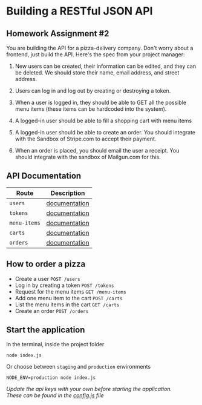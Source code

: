 # Building a RESTful JSON API
## Homework Assignment #2
You are building the API for a pizza-delivery company. Don't worry about a frontend, just build the API. Here's the spec from your project manager: 

1. New users can be created, their information can be edited, and they can be deleted. We should store their name, email address, and street address.

2. Users can log in and log out by creating or destroying a token.

3. When a user is logged in, they should be able to GET all the possible menu items (these items can be hardcoded into the system). 

4. A logged-in user should be able to fill a shopping cart with menu items

5. A logged-in user should be able to create an order. You should integrate with the Sandbox of Stripe.com to accept their payment.

6. When an order is placed, you should email the user a receipt. You should integrate with the sandbox of Mailgun.com for this.

## API Documentation
| Route | Description |
| --- | --- |
|`users` | [documentation](documentation/users.md)
|`tokens` | [documentation](documentation/tokens.md)
|`menu-items` | [documentation](documentation/menu-items.md)
|`carts` | [documentation](documentation/carts.md)
|`orders` | [documentation](documentation/orders.md)

## How to order a pizza
* Create a user `POST /users`
* Log in by creating a token `POST /tokens`
* Request for the menu items `GET /menu-items`
* Add one menu item to the cart `POST /carts`
* List the menu items in the cart `GET /carts`
* Create an order `POST /orders`


## Start the application
In the terminal, inside the project folder
```
node index.js
```
Or choose between `staging` and `production` environments
```
NODE_ENV=production node index.js
```

*Update the api keys with your own before starting the application.  
These can be found in the [config.js](app/config.js) file*
